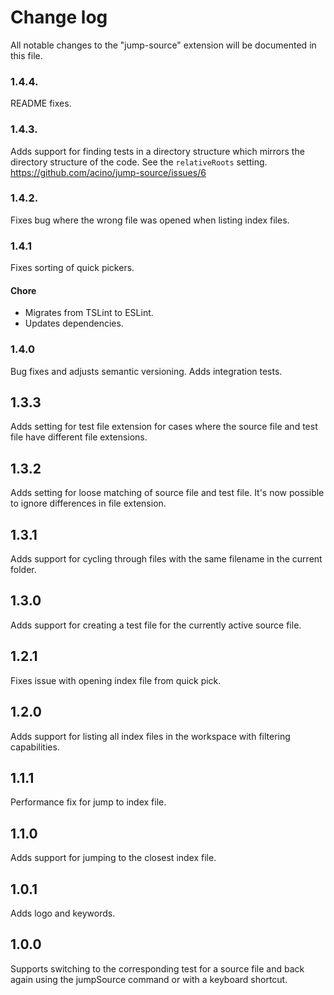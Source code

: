 # Change log

All notable changes to the "jump-source" extension will be documented in this file.

### 1.4.4.

README fixes.

### 1.4.3.

Adds support for finding tests in a directory structure which mirrors the directory structure of the code. See the `relativeRoots` setting. https://github.com/acino/jump-source/issues/6

### 1.4.2.

Fixes bug where the wrong file was opened when listing index files.

### 1.4.1

Fixes sorting of quick pickers.

#### Chore

- Migrates from TSLint to ESLint.
- Updates dependencies.

### 1.4.0

Bug fixes and adjusts semantic versioning. Adds integration tests.

## 1.3.3

Adds setting for test file extension for cases where the source file and test file have different file extensions.

## 1.3.2

Adds setting for loose matching of source file and test file. It's now possible to ignore differences in file extension.

## 1.3.1

Adds support for cycling through files with the same filename in the current folder.

## 1.3.0

Adds support for creating a test file for the currently active source file.

## 1.2.1

Fixes issue with opening index file from quick pick.

## 1.2.0

Adds support for listing all index files in the workspace with filtering capabilities.

## 1.1.1

Performance fix for jump to index file.

## 1.1.0

Adds support for jumping to the closest index file.

## 1.0.1

Adds logo and keywords.

## 1.0.0

Supports switching to the corresponding test for a source file and back again using the jumpSource command or with a keyboard shortcut.
